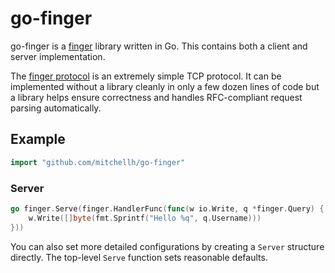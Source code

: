 # go-finger

go-finger is a [finger](https://en.wikipedia.org/wiki/Finger_protocol)
library written in Go. This contains both a client and server implementation.

The [finger protocol](https://tools.ietf.org/html/rfc1288) is an extremely
simple TCP protocol. It can be implemented without a library cleanly in only
a few dozen lines of code but a library helps ensure correctness and handles
RFC-compliant request parsing automatically.

## Example

```go
import "github.com/mitchellh/go-finger"
```

### Server

```go
go finger.Serve(finger.HandlerFunc(func(w io.Write, q *finger.Query) {
	w.Write([]byte(fmt.Sprintf("Hello %q", q.Username)))
}))
```

You can also set more detailed configurations by creating a `Server`
structure directly. The top-level `Serve` function sets reasonable defaults.
